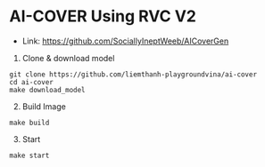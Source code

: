 # AI-COVER Using RVC V2

- Link: https://github.com/SociallyIneptWeeb/AICoverGen

1. Clone & download model
```# command
git clone https://github.com/liemthanh-playgroundvina/ai-cover
cd ai-cover
make download_model
```

2. Build Image
```# command
make build
```
3. Start
```# command
make start
```